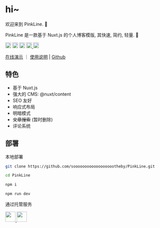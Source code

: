 # hi~

欢迎来到 PinkLine. 🎉

PinkLine 是一款基于 Nuxt.js 的个人博客模版, 其快速, 简约, 轻量. 🍂

<img src="https://img.shields.io/badge/PinkLine-v1.0.2-%23d9908e" style="width: auto; height: 18px"/>
<img src="https://img.shields.io/badge/Nuxt.js-v1.0.0-%2364D88A?logo=nuxt" style="width: auto; height: 18px"/>
<img src="https://img.shields.io/badge/tailwindcss-v4.1.6-%23B14A7E?logo=tailwindcss" style="width: auto; height: 18px"/>
<a title="萌ICP备" href="https://icp.gov.moe/?keyword=20250416" target="_blank">
<img alt="Static Badge" src="https://img.shields.io/badge/20250416%E5%8F%B7-fa2484?style=flat&logo=data%3Aimage%2Fpng%3Bbase64%2CiVBORw0KGgoAAAANSUhEUgAAAEAAAABACAYAAACqaXHeAAAAAXNSR0IArs4c6QAAAARzQklUCAgICHwIZIgAABHOSURBVHic7ZtpmFTF1cd%2FdXuf6VmYnhlAdiQsGkEWAQEVNb4KGsW8btGAxo1FFAIuBAyLa1BQUFGRqCB5RY3mSWIUI0beyCaLgKjI4gayjszWPT3T6618OLfn9gzTyMCgXzzP00%2FfW1Vd95z%2FPVudqoaf6Cf6iX4M0lo79P%2Fvv09vLL1fa%2B34sfhw%2FtAP1Fo7uHf1dJo9kk9F6U2goUXLfP3g2kom952mlEr%2BkPyoH%2BIhWmtlzv9slvHEyuZs%2FdLA5R5GtseHw5ABCRPC0RoS8b%2BZvbuYxvhBB%2FlN5zuVUvpE83bCANBaK5bufdR8%2FINWxrJPweBi%2FJ4cXA5QKjXI4iLtPpaAUDQEjre4rCdMHLSPs4pPGBhNDoD%2BtPI%2Bc87KLsaijyBecxHZ7ly8LutpSoQ0NVTHIJqQdq8LfC4wlD1GA5E4VEeD%2BHLe4Za%2BmOPP2u3o6L2rKfltMgCS01fPMOatPoXvDg7G6ys8XCANkQRUR9HZOaiRA9B3D0JVJ9AzP0C9sBbi1ZDtITNgkUratllmjh2w1XF3n2lNwfdxAaBf%2BHwqT67qwaYd4HSdhd9ThMM4XKWrYqANuKIPjD8TPbAYhbzkdAb0u3tRc1fD25vBQMBw1zOZRBKqYt%2BRTKzQA09F3T7wY3XNyfcdqwyNBkC%2Ft28cc1cP5s2PQDEAv6cYt%2FNwJqvjEI9D%2F1Pg9n5wbRdb4J1hmLsG5q0Evxs9eiBq3JnQyi1TAOpPW%2BHJ1bBlJ7jdkOXmMHCjCaiKlIBztb66L%2BqO%2Fh%2BpgcUPNDkA%2BovqsfrxlReoBWshFu5JlqcNXpf8Ol1Na2IQiUKrVujb%2B6PG9wWPNUkUmLse5q6CfQfAcECXIthZKqYSi8HJbWD8IPTYHrXM6QoNj61GzVsNZYfA5xV%2FoeqZV00camIHycldy%2BgB%2F1aPDH7iuAHQL24dw6R3hnLwwGl4PW3xuTM5KvBmw0390BPOgo5eW8Vf3oF%2BfBVqwzZwWW9SKaioAv1HGPZ%2FsHQH5LghnoRwDJIJOOc09PgBqGEdhBeAT4Lw2ErU4vWQjEK2uwF%2FYUJ17FuisS20bQNP%2FHKpGtZ%2B3rEBkDvzGczqUXhch9t1OAamQl%2FaEzV%2BAJzb0mZ05UHUnDXwxkZQSfC7wW3lXKVhwICnfwmj%2B0FlBNo8AqFqyMsGlyNNvaNguOG6vjC%2BP%2FQqqDUj%2Fc%2FdqLmr4L0t4HAIGPVDbHUU2rWer7aNHHVsADD5GQJZo2rRDUUgFkP37Iy6YyD6hq61E%2BhdNai5a2HBGqgKQpYHvE5bVQEOheG7yVCY3fADT5kL%2B4IiSEqIWvWOQkEARg9EjzsDVeSyAX96C%2BrJNbDtK%2FB6BQylRBvCzFfRPzQeAP1F9V10um8iAX9zAEIR9F1DUJMGoP21CMGcjahp70HoIHiyRcWNNKHTKZqAkwtg09jD%2B55dB6P%2FAQFfw7%2FVGpKmhMNYHN2tPWrcIPTIn9svoSSBmr4cFq4UPgBKQ%2FMVMzMCYGTqYHtJezCa1779uAP1wADwg3r9S9SgxSjjHtSEl2DDjXBZLzAzzibkccLm%2FTBlWd32kjCMfiWz8CDtTgfkeMHnRX2%2BG8YsQanfw4WvwNI9UOxEP32BaEvqN3C53lw2qfEAfFMOTosZU0OLPAD0W7vgyqdgw07pCxRB50J449fQKhdiSYibdppbnxwGdGxWt604G3BlZAWQ9UJ5DZSGYEhnKJkifAX8sGobDH0UtlSINrj9aWm2o9j8urxtowEwvw2CYXUnTWhdIPPtqQS80LcNfD0JDk2xBfv6TqiaJgIlMwCgEB%2Fw0iZwT4URr4tpeLxHFr6FH16%2BCuZcCm9cC0XZQAwqo1Yk8Fu8AYU5Ak6Kr92VGafOuBw29lWBI00Dii3HdaAKnE74aF%2FD6jr5XfiqHAp8DU%2Bc74MrXpZrvwde%2FxQWb4RAdmb1dyjYfgiuOq1uu54Fs1bAve%2BBQ6H3BiVCtMhGfWEJbSiM76oyiXkEEyivEmcGYGp0sQikS6rAaYDHAe0byEAfXg55nsPb0ynfJx%2BnIR670J9ZeJA%2BtwOufe3wvlyvvCBDoUrCMrwwRyIAiAyHqjNOnRmAYMRmytSoPAFAVVRLu8Ogjt2W1cj30G7iA5qa4kkY1q1u221vwsjXIc8rglZEpD3HYztkBQQTGafNXBGqTthBUgM%2BK6xUJW3YDDes%2FAb%2BdwmUlMKlp8PBKtt5NiVpoFMAHlslWjPyDPj0APgt01Sqdnmt%2FU5UWq3BrM5sApkBqF%2BYSgkVT3NuBT4453lJYwPN4P2vZJzzBJT4AlnQ52nxB4k4rP0WdlWAK02JLd5UepsCzMyKnhmAw16ibrg93dl5T3CJMZBlseKFVz8RP%2BSoJyygta7HZuYyY2aOnfUmjlvXblWLxY9GSkFWvbxBa3CltDS9HXBlzjEyA%2BB32YIqhQ7XCKq5bjvJCEUlR8hvIOTFkhCsgYJsO5rUp0hC6gam9YZSixp3AyYUikI0mkEKl5iGT6KPCkbtZ2qN4c%2FKKGZmAPJ8djKhQJXJw3WBH2VqYejus%2BC05nD1q7Z6poTvWADv3witZtr1vhSZGspCMOhkGNsferWEhIb1e2DmCth6oG5eEIrCXWfB%2Fb9omNclH8O1f4YCAUBX1KBqIxiQm9knZQTALM7CSM%2BmSsSTqpZZIkA8Ab%2FtDR2awfDXRRNS9hiKwtRzoZkPep8EHx%2BQdQBIfC4Lw39Gwtkd6j60WxGM6AmLN8GIVyCQa3n3JAxuL2O%2BrbQSNEvALJcV%2FjScJOk6B9NzGBMKcxsPAK2biVAgk%2B0JAqBb5aGSGjChtfXAG3vDix9JZqc16CRcfor0dSyQrNGD9JWFYOtE6FYMH%2B%2BH6%2F4Cn%2B0Vgfq1h79eB8N7SoIzbBEEcmSeqGUmbe9D8o80jXK5ADe0E0HVgZCdxSY1tPOTiTLHh%2Fb5dj7vMGB3qVx3LbZs1mGHoFF9IRKT60gCLk5LWH4WkFwepDg64RwR%2Fp0dcPos2F0hbzqQA58ehFYzYMchuKwbDD1F5ksntx8KciTfT31yPfJCfhYQt1VeKesYDZhmjPZFkUYDYHQtimAmRSpDQVg0QHUvAJKy8gMIRqF7C8jxicaEYzCmnz1R5yJbk6IRmD1Uroc8DwUFYhqpoonPBXl50PMpGfPoRRCu5%2FjiSfExsYT9SZqAC1q4Ufvj2GFAA%2BafOaf57xsNAL0LJoNejNa2M9pcJtrnzJGsDODOpfJ9Ux8IxwEThnYRO%2F6qDLoWih0mTGhhLYOf3wDK1XB0cDmklLXiGzilWMBOj7udC6WocnJAPp0Lpb2d1G30xn2grNKYBnDFlVIZwscRAFBKRcnKj9dGAqcTvXq3XPdoDe0s%2B3%2F1E6nd3d4fYlVwRXdpX7BBlqFdCgUUU0NLy54%2F%2F84uezXIlRO%2BsEwuL6cuANvGw%2BaxsPE2%2BawfA%2BV%2FEDAAtXqXPXcyCe1bZH4O37c73LsVbPpKfIDbgVr%2BNYw5HQZ3AI9l88EgPL1OQiJuuOUMaV%2BxFXb1kbEgPqva%2Bk0gyw6xDZFpygIHoLKGOg5vzmrxPSmtdDvg7e1w%2Balyv%2FwbyRBBTOXMtvDNMQJgnt8RY%2B1OKTh4HPCuVQUa2hl2fGuN0rBgvQBwaz%2F4n07w1nbAYb%2FFolxZIW4%2FKPfX9oDJ%2FwTtOXwZrDUQg1%2BdKkkSybps%2Fu7vYKSZjwaSYXjuGqkYr9kJBRZ40USUc9tXsySzjJl9AGBc3LWSWCyM1uJVg4dgfwLOOwkGdIIDIcAFXxyEsmqYP0x%2B%2BOw6UF7Y9p3cnxwQR2U44bVPoF0%2BXNVbSuTppTOtoTQIM4bI%2FawVsiuUTm6vXU%2FI90nJvWUbKHSg1pYCCQFHazBjL3PLafccUcYjddInMAXcS2odocsjpSyA7gEJWxjS%2Fsw6%2B3f%2F%2FEwY23FI7js2EyeY54Ub3pC2V6%2BBEb2gtELK5YfCcn3vBTD1PAl%2F05ZJbpFOsRqpPZRVy6cyCMP7SN%2BfN4HXAixpQl5hQikV5wh0RBNQSiX1kNdMPvhM6gFZLpi%2FFu6x7HxHqSyaslxiBlMGw5vbZFqXIf0gjjCVKRoKOj8GOybAoitEa5bukPGXdLUfftIfITfLVvVUYrPwGmsDxBoXScBl3UX9F66XUJpqH94PFhxJwqM5InNz73KWbqrC5%2FbjdMDXe%2BDrKHTwwKZ9AoDTgL0hmPQvWLIF8r2iMRGrFNU6z3bkPhfsC0HWdHj%2Bcvh1DztrBJj3IYx9UzLB1KLIoSSJAri%2BV4NsqhUlsiETsCrCkUiYm3uVfx8A31u60VobqKkLKHDfiGFIYnJlP1g0FP3UFtTtr0hNT2txWh6nvZROmlIjqIiIlqQ7vKQpFV0zBs1yxElWhcHpFuHTcwStJeFqnQuxtHJbSQj%2BfisMaYM%2Bfwlq7XbR1EQStPtFKu65WSl1xPrckX0AoJQyuWngIcLRECAPeGmV9I3tLpuiyaQIl%2B2uW0dwGKKK9YVP9RX4JA0GMYFArji2%2BgmSUpLultdIphmOQUW1ZJJD2kBJAvX%2Bx%2FZGaVWsigmDD32f8EcFAAB%2FunAS0egbEg2UhMSx70vfC1dDeT1vXl%2FQ76v4OoyjG%2Bd0CMAOBeFqeP066bvlTdmLTO1iJZJvMLXfEb1%2Fio4KAKWU5tyeJURiogV%2BD8x7F0LArztBtw72eZ8fgqpjcF5PGFQshy3%2BsSataBsJMWJQydEeqjrq8q3WWqHuXkggb4Q4uBi6WzvUut%2BigxqVNwUKsuzdpBNFSRMqEmhzujDf%2FkkoL5ftd62hNLwY%2FdD1RwvAUXOrlNLmVYN2EYqWAeBxodZvR7%2BwDZWr0K%2FeBGXBzKbQFKQ1lAdh1VgRfvoa2L3fPntQURM0J160qzFH6hpdwNfc%2BxIFnuEYhlXaCqMPzIDmLtTED%2BCxt2VtfyR7PhbSGkor0HOHo%2B7oDlsqocdDdtUokYSo8ZaqufeSxkzbeH39y43fUBasrHWIeV5Up1nSN%2Fts9PWDZAe3KTXBEp7JvxLhI0CP2RI%2BU46vIlhpLh%2F1RWOnbjQA6sqOU7m0%2F4tU1lQA4HKCjqJazZH%2BhZfAhKFQWmnvzx0PJU0R%2FrHfwINnyo5X8cOQ65TIIXZfwdghCx39C8c3Wp5j5Uu3fHwOoYrr8brzASli5DeDvRYPr30JVz8vESNV9WnUA6yjMdVJWD4WBjeHKOjih1FmzI75oWgFXVovUltubbTwcLwHJZ0z5pDFDbidUh2piQFu2HkXtHRBhQl958POXdDMX3cXJ%2BOk1lGYiio4oxt8eIPo6WchOG0W5DhspxeJVuLOXqTK7hl3rDIcV8xSiWnjCSYWEUvIZrzPDc4EnDQVFmyFfAN2jEYvvAFCVjk8kWzYP6QOWJaG0QkH%2Bm9jYN0NaAN4aD38%2FAHId9YVPul56XiEhyY6K6y99z2II3krXlehnM6S8rfu3Rm1%2FEawKmHM2QxT34FQpRyD9bgAbZ81LCpCz7wYfmudPtsThfNegJ27ZZGTcnjhSCnZOc%2Bp0nsmHy%2FvTRardIcnHmTX%2FpE0yw7UMhpNQFUNjLoAnjlfxgEs24uauwbe2gw40Ff2gt8NgDOLhKkw6JvfRL2yEnKyLKCwHF5VKb1%2BNl9tvGlKU%2FDdpME6OfztB4zFy0fRLCeAI%2B2sX1VUNjZGDETffz6qbcMnSPTnIbj336i%2Ffij7fKlTpSDmUREMMvHSp9Tss5tEeGhiAAD0vw88wJD5XUnGLiDfl1v35GYMaqLoTm1RY%2Fqhb%2BkNNUnUcxvg2Q9hz37ISjsLDBJKy2uC5OYs4z9jdqvT8yY0Jb8n4CiH9ReZce%2FPNp5Y1hqP60L8nrpAxK3T5AlrAeVyytt2GnUPQIeiQeLmv5j%2Byz1M6z%2FxRPxr5IQAkCKttWLE27NZvOIknI6h%2BD05hx15h7r3SROCkRCmepvbBu%2FnqV9MOJH%2FHTqhAKRIa63MGR%2FONh7%2FoAWVpZfg9ebgc9Y9h1gTh2ikhubN%2F85d5%2B5nYq8T8sbr0w8CQIq01op1h2abz28oMl752CBYdjGYb1HY0uTa0zFv7VNpnJo77of%2B69yPQlprh%2F6yatKP%2BafJn%2Bgn%2Bon4L4cd%2F2hQhc%2BBAAAAAElFTkSuQmCC&logoSize=auto&label=%E8%90%8CICP%E5%A4%87&labelColor=282726" style="width: auto; height: 18px">
</a>
<a href="https://travel.moe/go.html" title="异次元之旅-跃迁-我们一起去萌站成员的星球旅行吧！" target="_blank">
<img alt="Static Badge" src="https://img.shields.io/badge/%E5%BC%82%E6%AC%A1%E5%85%83%E4%B9%8B%E6%97%85-e77c8e?style=flat&logo=data%3Aimage%2Fpng%3Bbase64%2CiVBORw0KGgoAAAANSUhEUgAAAEAAAABACAMAAACdt4HsAAAABGdBTUEAALGPC%2FxhBQAACklpQ0NQc1JHQiBJRUM2MTk2Ni0yLjEAAEiJnVN3WJP3Fj7f92UPVkLY8LGXbIEAIiOsCMgQWaIQkgBhhBASQMWFiApWFBURnEhVxILVCkidiOKgKLhnQYqIWotVXDjuH9yntX167%2B3t%2B9f7vOec5%2FzOec8PgBESJpHmomoAOVKFPDrYH49PSMTJvYACFUjgBCAQ5svCZwXFAADwA3l4fnSwP%2FwBr28AAgBw1S4kEsfh%2F4O6UCZXACCRAOAiEucLAZBSAMguVMgUAMgYALBTs2QKAJQAAGx5fEIiAKoNAOz0ST4FANipk9wXANiiHKkIAI0BAJkoRyQCQLsAYFWBUiwCwMIAoKxAIi4EwK4BgFm2MkcCgL0FAHaOWJAPQGAAgJlCLMwAIDgCAEMeE80DIEwDoDDSv%2BCpX3CFuEgBAMDLlc2XS9IzFLiV0Bp38vDg4iHiwmyxQmEXKRBmCeQinJebIxNI5wNMzgwAABr50cH%2BOD%2BQ5%2Bbk4eZm52zv9MWi%2FmvwbyI%2BIfHf%2FryMAgQAEE7P79pf5eXWA3DHAbB1v2upWwDaVgBo3%2FldM9sJoFoK0Hr5i3k4%2FEAenqFQyDwdHAoLC%2B0lYqG9MOOLPv8z4W%2Fgi372%2FEAe%2Ftt68ABxmkCZrcCjg%2F1xYW52rlKO58sEQjFu9%2Bcj%2FseFf%2F2OKdHiNLFcLBWK8ViJuFAiTcd5uVKRRCHJleIS6X8y8R%2BW%2FQmTdw0ArIZPwE62B7XLbMB%2B7gECiw5Y0nYAQH7zLYwaC5EAEGc0Mnn3AACTv%2FmPQCsBAM2XpOMAALzoGFyolBdMxggAAESggSqwQQcMwRSswA6cwR28wBcCYQZEQAwkwDwQQgbkgBwKoRiWQRlUwDrYBLWwAxqgEZrhELTBMTgN5%2BASXIHrcBcGYBiewhi8hgkEQcgIE2EhOogRYo7YIs4IF5mOBCJhSDSSgKQg6YgUUSLFyHKkAqlCapFdSCPyLXIUOY1cQPqQ28ggMor8irxHMZSBslED1AJ1QLmoHxqKxqBz0XQ0D12AlqJr0Rq0Hj2AtqKn0UvodXQAfYqOY4DRMQ5mjNlhXIyHRWCJWBomxxZj5Vg1Vo81Yx1YN3YVG8CeYe8IJAKLgBPsCF6EEMJsgpCQR1hMWEOoJewjtBK6CFcJg4Qxwicik6hPtCV6EvnEeGI6sZBYRqwm7iEeIZ4lXicOE1%2BTSCQOyZLkTgohJZAySQtJa0jbSC2kU6Q%2B0hBpnEwm65Btyd7kCLKArCCXkbeQD5BPkvvJw%2BS3FDrFiOJMCaIkUqSUEko1ZT%2FlBKWfMkKZoKpRzame1AiqiDqfWkltoHZQL1OHqRM0dZolzZsWQ8ukLaPV0JppZ2n3aC%2FpdLoJ3YMeRZfQl9Jr6Afp5%2BmD9HcMDYYNg8dIYigZaxl7GacYtxkvmUymBdOXmchUMNcyG5lnmA%2BYb1VYKvYqfBWRyhKVOpVWlX6V56pUVXNVP9V5qgtUq1UPq15WfaZGVbNQ46kJ1Bar1akdVbupNq7OUndSj1DPUV%2Bjvl%2F9gvpjDbKGhUaghkijVGO3xhmNIRbGMmXxWELWclYD6yxrmE1iW7L57Ex2Bfsbdi97TFNDc6pmrGaRZp3mcc0BDsax4PA52ZxKziHODc57LQMtPy2x1mqtZq1%2BrTfaetq%2B2mLtcu0W7eva73VwnUCdLJ31Om0693UJuja6UbqFutt1z%2Bo%2B02PreekJ9cr1Dund0Uf1bfSj9Rfq79bv0R83MDQINpAZbDE4Y%2FDMkGPoa5hpuNHwhOGoEctoupHEaKPRSaMnuCbuh2fjNXgXPmasbxxirDTeZdxrPGFiaTLbpMSkxeS%2BKc2Ua5pmutG003TMzMgs3KzYrMnsjjnVnGueYb7ZvNv8jYWlRZzFSos2i8eW2pZ8ywWWTZb3rJhWPlZ5VvVW16xJ1lzrLOtt1ldsUBtXmwybOpvLtqitm63Edptt3xTiFI8p0in1U27aMez87ArsmuwG7Tn2YfYl9m32zx3MHBId1jt0O3xydHXMdmxwvOuk4TTDqcSpw%2BlXZxtnoXOd8zUXpkuQyxKXdpcXU22niqdun3rLleUa7rrStdP1o5u7m9yt2W3U3cw9xX2r%2B00umxvJXcM970H08PdY4nHM452nm6fC85DnL152Xlle%2B70eT7OcJp7WMG3I28Rb4L3Le2A6Pj1l%2Bs7pAz7GPgKfep%2BHvqa%2BIt89viN%2B1n6Zfgf8nvs7%2Bsv9j%2Fi%2F4XnyFvFOBWABwQHlAb2BGoGzA2sDHwSZBKUHNQWNBbsGLww%2BFUIMCQ1ZH3KTb8AX8hv5YzPcZyya0RXKCJ0VWhv6MMwmTB7WEY6GzwjfEH5vpvlM6cy2CIjgR2yIuB9pGZkX%2BX0UKSoyqi7qUbRTdHF09yzWrORZ%2B2e9jvGPqYy5O9tqtnJ2Z6xqbFJsY%2BybuIC4qriBeIf4RfGXEnQTJAntieTE2MQ9ieNzAudsmjOc5JpUlnRjruXcorkX5unOy553PFk1WZB8OIWYEpeyP%2BWDIEJQLxhP5aduTR0T8oSbhU9FvqKNolGxt7hKPJLmnVaV9jjdO31D%2BmiGT0Z1xjMJT1IreZEZkrkj801WRNberM%2FZcdktOZSclJyjUg1plrQr1zC3KLdPZisrkw3keeZtyhuTh8r35CP5c%2FPbFWyFTNGjtFKuUA4WTC%2BoK3hbGFt4uEi9SFrUM99m%2Fur5IwuCFny9kLBQuLCz2Lh4WfHgIr9FuxYji1MXdy4xXVK6ZHhp8NJ9y2jLspb9UOJYUlXyannc8o5Sg9KlpUMrglc0lamUycturvRauWMVYZVkVe9ql9VbVn8qF5VfrHCsqK74sEa45uJXTl%2FVfPV5bdra3kq3yu3rSOuk626s91m%2Fr0q9akHV0IbwDa0b8Y3lG19tSt50oXpq9Y7NtM3KzQM1YTXtW8y2rNvyoTaj9nqdf13LVv2tq7e%2B2Sba1r%2Fdd3vzDoMdFTve75TsvLUreFdrvUV99W7S7oLdjxpiG7q%2F5n7duEd3T8Wej3ulewf2Re%2FranRvbNyvv7%2ByCW1SNo0eSDpw5ZuAb9qb7Zp3tXBaKg7CQeXBJ9%2BmfHvjUOihzsPcw83fmX%2B39QjrSHkr0jq%2Fdawto22gPaG97%2BiMo50dXh1Hvrf%2Ffu8x42N1xzWPV56gnSg98fnkgpPjp2Snnp1OPz3Umdx590z8mWtdUV29Z0PPnj8XdO5Mt1%2F3yfPe549d8Lxw9CL3Ytslt0utPa49R35w%2FeFIr1tv62X3y%2B1XPK509E3rO9Hv03%2F6asDVc9f41y5dn3m978bsG7duJt0cuCW69fh29u0XdwruTNxdeo94r%2Fy%2B2v3qB%2FoP6n%2B0%2FrFlwG3g%2BGDAYM%2FDWQ%2FvDgmHnv6U%2F9OH4dJHzEfVI0YjjY%2BdHx8bDRq98mTOk%2BGnsqcTz8p%2BVv9563Or59%2F94vtLz1j82PAL%2BYvPv655qfNy76uprzrHI8cfvM55PfGm%2FK3O233vuO%2B638e9H5ko%2FED%2BUPPR%2BmPHp9BP9z7nfP78L%2FeE8%2FstRzjPAAAAIGNIUk0AAHomAACAhAAA%2BgAAAIDoAAB1MAAA6mAAADqYAAAXcJy6UTwAAAMAUExURUxpcfX19QAAAAAAAPT09AQEBAAAAPLy8vDw8QAAAPX19QAAAD8%2FP%2Brq6h0dHQAAAGpqarS0tAAAAAkJCfLy8iAgIO3t7fn6%2BfPz82JiYvPz8%2B3t7fPz8%2Bbm5igoKFFRUfHx8QAAAPPz8%2B7u7u%2Fv7wAAAPT09La2tgAAAPPz8%2FT09C4uLlxcXLm5uYCAgI6OjuHh4X19fdjY2PHx8fHx8dnZ2fPz8%2FLy8vb29jc3N7%2B%2Fv%2FPz8%2FPz82tra%2FDw8PPz87W1tfHx8fLy8tDQ0Pj4%2BPHx8fHx8REREaWlpaOjo35%2Bfs3NzYeHhwICAunp6dfX1%2FHx8fPz883NzTw8PJ2dnfPz852dnYGBgRgYGLc6Ov90dP94eP92dvPz8%2F%2F%2F%2F%2F94dLU4N%2F39%2B%2Fv7%2Bf92dPtycrM4OLE1Nfn6%2BK80NP7%2B%2Ffz9%2Bvj49%2FLy8v%2F%2F%2B7M2NtRRUbo8PMJCQsxLS%2Fdtbf10dOJcXO5mZsZFRbo6Ob87OfRqaikpZNBNTfb19d1YWMLAz7o4N0tJezIzbEBAde9oaPlwcOtkZD0xZywrZuliYmpCbOHg5jMsZTY1beBaWjg4cZFPbr1AQOltdLw%2BPS8tZ%2BdeXlc6Z0k2aVBPgL9AQPdxc744Nefn69XU3bU6OtlWVjAwatnY4Dw7cthUVKtDSllXhWM4Xv9ycczJ1MlISOXl6bOxxISAop2ZsqRWb74%2BPb1gc5GNqnZHbHNwllE4adlQTlc%2FbfFqapaTr5JJXf96eOzr7d1qdGJfi8bF0UQxY7E9QfFoaMfF0%2BNsdIB8n4NKa25Ea%2FFwdHt4nGpokb9CQsNEREZGebNDSKNEUK9YbYZIYfX188dISGBCbKupvkg%2FccVicjcwZ%2FdpZntKb448UPtxccXD0bdCQ3E9Xrm3x3Bsk%2F97eYpOcDYtZc%2FO2a%2BswKKet9Vnc85mc5WRrWpmj59NX4qIps1kcsZNUEszYl5ciUI6btHP2YVGXmxokcNaZnZ0m6mlu7tESF5ei7NQXlIyXJdScLc4Orm1x6s4PBAtR%2BAAAABZdFJOUwBoRwI7NBSm%2FhsODnzxZQqfxCpa90D4%2FsiW7vTj7VZ0BBwiXlUmusoufZ10jM6Sp%2Bmk5jTfbZKI%2BlHNREY9OK9dly3jFuViHrm5q9mjChjn1cHdXqmfr6saz%2FCKHwAAAAlwSFlzAAALEwAACxMBAJqcGAAAChRJREFUWIXt11lMXNcZB%2FD%2FPTMDs8GMGfCwmM2AYYB4Ywm5Dsbb2M5ix2kcEtuxq6S1ozZO0qR9cfMSRWry1CpVqqhSmjZqo9ZNvCiOncTBBBPwhglgBgwY5jIDHmCGYfYz6517%2BmDHBi%2Bpqj5V6vd0Hs756fu%2Bc74rXeD%2F8V%2BH7PZyA%2FFxpdWzif8M4L5f1Cz1lQM4JhUoesMAoM7OPVcftDYsds%2FE8%2FQn%2Fh1Qqm%2FY%2F34cKoMXhzOKpDPyssUpvc9%2Bv%2Bvww9eGioUfAmqcO9iBvjVY%2FFVrXB3QHUkPeZ5OFxMMWiCkiqoybLqL4WviPYAbPSgS9rBViWH7NS0pDG8WUNV2sEL54c%2BlnxqeSzHtbiykM1IiwzQR56T7ZLBB1oDaZWd18O05Tson9Mcj%2F%2FhIseQrwjJCgDYRytonXOphBu%2Bx%2FLQz9wRKHgk32Rbv7LzOc2RqCHszcaovf1q35NET1aDjE%2FWekkv2qgzD79VwfH5HHTdK8NXLnrEbpq94r0bjedqVx61ts7%2FqeCFFeNc3OOhZ92nKrMjLhm1ksSBPTyOeewCbDeG1c6TH6veX9gvWB%2BXO6KZcz%2B%2B6p%2BVPOMOu%2FsdPzAy38SrpGn37iCx1tGLqboDLkj1FrJsdftDKLp%2Fj%2Bk%2BE4J%2FBbe8W%2B91149qRUFKSqj99xM86GovHCy9XOdmdQPV3D3hU1clomFIBWH3F8%2BgfH%2BpdfYxjDMrmDmUQQF9q98Z6ddd2V3hta63tTmA2Zcns7rM5Qr4AAIJqUWVrsuhqwSwAd7hcud4CQJRGOh4qP7w5IKy4uGLiFkAAAGGTLv4ekfHXzEazEVDZ3%2BBenIt6VATgLIqhgIoAQCQR6X7wRMWuI%2BuTz96RAfLaNzZu%2FkRr76ECT%2Fns2bRQ66urOvVBgHGOjW2NVo4BQN%2BmMblLH0vXWpx3AHMbwoLoX%2FmgtZ72U6HEOBdk7baV6jQ3wMQ6MmCaIjeF3IzR%2BnFpMDW8oASEqY7T7%2F16DC1OAC0XyJuEm%2BIs21UcwD6ms%2Frl7MbOjySRxYuxfr1mYQaYtlYN7bQ6m61KnlI0ZZ4OMm467XyjlWMgrryxJTrXjY2Dc%2Bbx3ecV35RdXwgkcttqK3uj7h6%2Bhad8i2uvnTLxSXK5bkMfGAkVCHnpbsIASKFqb3uVtZBzxhYAcsXB99YFi7%2FTWhf1UwHxAVmEYxZDeVxwA4xLre8uFQMAAFX3z4ZybGLSEV4AlE9XvHp1a8oma2J5CeUpn29ZMwni4oRmGwUYpfVdSxEkDBAVW%2Fqa%2FdcN4yE2D1AvO9azYnby5JlfXNXD2EIFQbutzMK4VHJZUegGGKV1A1KpkzCAdWQ5bP6EV%2BmbB%2BRn2XasKVv%2FebItNTg8bOQFxK02SWS0SAynxESA0dFcT3nGNAAVGtwrBpPTgjTvGnM7IlO%2FHQttJdgc2a91wgisDDZxRKrjdG5NDgEkIuj7hw2VHImITU8kNJqlObJ5GUzukkmP2weGfaw%2FFInxLRQQmqRokPTS7Wu6iI4yMC5YnIg%2BZwsQkm8PyHxtMil2C5DVLY2%2Fc8Tc1OEl2dRpUpaUUArBJSt1EmYJlF7nmAgw4srkOklO5M2Lk3VbPo9zzuQtgOmKUxOy6t%2FsCLgDjEwHstEPIM5LehfgVifCabV2gGFHT07Mf%2FBo94FWMmbsbbDeLiFQwz33ZbL47wgC3L4%2Bv7WJ8pQKviUIEvZ6ujP0ZLGFMPQlPYtknZN7ZueGI8HBuOd2E%2BHHReBcsLmSg%2FRRhHv5wvIWJxAa2GliOFQpqt83VDECSJyD6F77NHT7DX0P6JCaVugo%2BSAXALgZx%2F4LZqPZiNAHm%2FM4cmgmkPpxdk02B0hsxvzPggbcipslrF1Mdzsje1SKoUI3wGAJNH%2FmFXjKDw%2BU6l2Eibr8joBe%2BUYbA%2BujvixZ9pDaqnTfzmAGYHO1v%2F54NuxREQBc%2FZFqrbHF2YLQgIYHYTNPPXDA%2FexhcACULxWPU%2FQa5mew2iAWjmWq7dGXO3M8hIH1Bwy5jibKU37YF8z2grW5bORSeaDITRhn6luVHGv3aeY1MXpYcSnrSlQeOaEuqmIAJG5VVANni7MFIVpkqOQk7hWFLhgz80puTy7VtCvrydJ5TdQ%2FLLfv8xWADSkubip8B4D01%2F6coNZsNAMhhLeZOByaNi%2FL%2FKDvlarLX4cLwrRH0TavhFhvqVQR5DtEEtR1N5x1A%2BA4p%2BGpz7wCjFRo%2BiKbaUPclX6%2Fac%2Bfpt7uX6dpIwaL5vZThk9qTJBJWaozSZh29Mb8cZzz%2Bt6BOHgBQti3ylngZhycPdWkqEo1Yjk1KsXYvHdQPJLoqRpYAhUit%2BYP3EtfH9CaW4xmI0IQ0zYWgnGRx6PDf1EcV5aStOT8L5JXaWI1NinbzkC3T4RvzB9rdZduOtrUL1BACJsuVJbFEslzb31VfH4mpukTFwBY1r62lkzLPAoRu0Zvzh8Aizw53FRCeUohNHVNLnvGkeYjy5MOxQUuiAWAbK6yc7GXPV8wIra61Yno4lw3AMCuqmkpMbZQAEI8XnGU%2BjzbTtZYoqGYfyHg4yYK597qUGu6JeD19IfP1UT9hAEIjedNG0tKKE95SoV4PJmJks7932ZYmqwLAEiV36w%2B0jhUjE19aN31oWJ0V8hFGAAuWOwYze8XqEABAErvQxFPhA6YhhYCMFWlS1nbT5WNOSW07pR7uiZrWQgAI4%2BMyrJdi%2FgbSYDqUNNeMLnaEkwsBIQxMWPK9fxR%2BdYVI2KfXacMBFKetBAG1kfDsVJHvrGFCjzlBaUqw9V0IdaV614IgFONFgYnf3kxIzYbTU3QQyP7uki23k0YCBdc71naRc20nwqgslxX5og8Y9J%2FB8A8FZfXCbrH2ubMT3%2BhSDkdDJhS%2BjmtKHIc5M3uZm%2FWjB1GnvIejTe7vPuCXxlbCABTVSdrByoS6tkB42ttcmw9rhQrxwxZB9OC%2B8Zqld%2BtKVsScghU0L1W%2FS3n2PVlLHkngCl%2B1DAwLt%2FZjt6shhcCmu5kWGf7w2nTj07XfuJeflJXAINct4ib6UmnY%2B8WrrDeBcBW1lmU9HdU5fzYHi20T75Ybq5MM2X%2BzTlTU3s%2BWdMZqTHk1ucr6waqz8ipNOO7G8DEDovTkLTb3DbTVKCudbjP5hpBRUK%2FKTTjsOz3tLtcGUjXTNd3hGwur3gPAAPOZF5HoXjdPzgh2yKNs1h5MnlSGH5AHlNEv30s2pgpXoun1L8DaWYyJTHvj2V%2BaJYbWOvzFDJoEQKgCkF2qlRvbbbLAfUT3kB7OoKzXWQW9wGAbRfV%2BmhF9w6JAprewfqeNWdJyKAOaNcDGgqd%2F%2FSq8yEVvT8AyAqu53BpcxFAZbARhVdWZI9ji1awFc%2FGFFn2vGmv%2BUzyfodvEjJdypaMigpFRtmWFN3NZm1TFFRptVUGokj54dM%2FENtSireoNHd3%2F382%2FgW%2BEwEdPAnCzwAAAABJRU5ErkJggg%3D%3D&logoSize=auto&labelColor=282726" style="width: auto; height: 18px">
</a>

[在线演示](https://pinkline.s22y.moe/) ｜ [使用说明](https://pinkline.s22y.moe/article) | [Github](https://github.com/sooooooooooooooooootheby/PinkLine)

## 特色

- 基于 Nuxt.js
- 强大的 CMS: @nuxt/content
- SEO 友好
- 响应式布局
- 明暗模式
- ~~文章搜索~~ (暂时删除)
- 评论系统

## 部署

本地部署

```bash
git clone https://github.com/sooooooooooooooooootheby/PinkLine.git

cd PinkLine

npm i

npm run dev
```

通过托管服务

<a href="https://vercel.com/new/clone?repository-url=https://github.com/sooooooooooooooooootheby/PinkLine" target="_blank">
<img src="https://vercel.com/button" style="width: auto; height: 32px">
</a>
<a href="https://app.netlify.com/start/deploy?repository=https://github.com/sooooooooooooooooootheby/PinkLine" target="_blank">
<img src="https://www.netlify.com/img/deploy/button.svg" style="width: auto; height: 32px">
</a>
